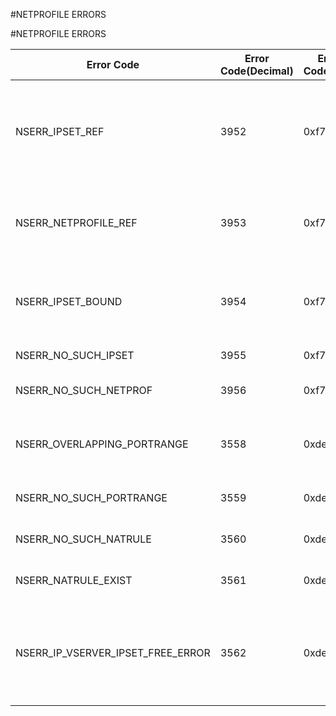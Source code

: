 #NETPROFILE ERRORS

#NETPROFILE ERRORS



<table><thead><tr><th>Error Code</th><th>Error Code(Decimal)</th><th>Error Code(Hex)</th><th>Error Message</th></tr></thead><tbody><tr><td>NSERR_IPSET_REF</td><td>3952</td><td>0xf70</td><td>IP set must be unbound from netprofile before it can be removed</td></tr><tr><td>NSERR_NETPROFILE_REF</td><td>3953</td><td>0xf71</td><td>Netprofile must be unbound before it can be removed</td></tr><tr><td>NSERR_IPSET_BOUND</td><td>3954</td><td>0xf72</td><td>IP set is already bound to the network profile</td></tr><tr><td>NSERR_NO_SUCH_IPSET</td><td>3955</td><td>0xf73</td><td>IP set does not exist</td></tr><tr><td>NSERR_NO_SUCH_NETPROF</td><td>3956</td><td>0xf74</td><td>Netprofile does not exist</td></tr><tr><td>NSERR_OVERLAPPING_PORTRANGE</td><td>3558</td><td>0xde6</td><td>This range is overlapping the existing portrange.</td></tr><tr><td>NSERR_NO_SUCH_PORTRANGE</td><td>3559</td><td>0xde7</td><td>Port range does not exist</td></tr><tr><td>NSERR_NO_SUCH_NATRULE</td><td>3560</td><td>0xde8</td><td>natRule does not exist</td></tr><tr><td>NSERR_NATRULE_EXIST</td><td>3561</td><td>0xde9</td><td>natrule already exist</td></tr><tr><td>NSERR_IP_VSERVER_IPSET_FREE_ERROR</td><td>3562</td><td>0xdea</td><td>Freeing Listening services failed. Please check failure counters</td></tr></tbody></table>
